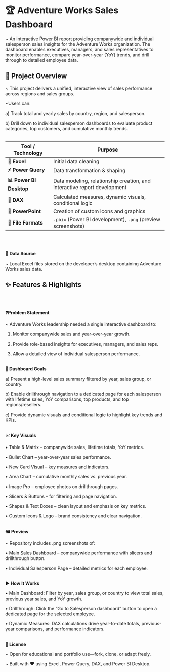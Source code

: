 # 🏆 Adventure Works Sales Dashboard

~ An interactive Power BI report providing companywide and individual salesperson sales insights for the Adventure Works organization.
The dashboard enables executives, managers, and sales representatives to monitor performance, compare year-over-year (YoY) trends, and drill through to detailed employee data.
<br>
## 📝 Project Overview

~ This project delivers a unified, interactive view of sales performance across regions and sales groups.

~Users can:

a) Track total and yearly sales by country, region, and salesperson.

b) Drill down to individual salesperson dashboards to evaluate product categories, top customers, and cumulative monthly trends.
<br>
<br>



| Tool / Technology       | Purpose                                                                  |
| ----------------------- | ------------------------------------------------------------------------ |
| **🧹 Excel**            | Initial data cleaning                                                    |
| **⚡ Power Query**       | Data transformation & shaping                                            |
| **📊 Power BI Desktop** | Data modeling, relationship creation, and interactive report development |
| **🧮 DAX**              | Calculated measures, dynamic visuals, conditional logic                  |
| **🎨 PowerPoint**       | Creation of custom icons and graphics                                    |
| **💾 File Formats**     | `.pbix` (Power BI development), `.png` (preview screenshots)             |

<br>
<br>

📂 **Data Source**

~ Local Excel files stored on the developer’s desktop containing Adventure Works sales data.


## ✨ Features & Highlights
<br>
<br>

**❓Problem Statement**

~ Adventure Works leadership needed a single interactive dashboard to:

1. Monitor companywide sales and year-over-year growth.

2. Provide role-based insights for executives, managers, and sales reps.

3. Allow a detailed view of individual salesperson performance.
     <br>
   <br>


**🎯 Dashboard Goals**

a) Present a high-level sales summary filtered by year, sales group, or country.

b) Enable drillthrough navigation to a dedicated page for each salesperson with lifetime sales, YoY comparisons, top products, and top regions/resellers.

c) Provide dynamic visuals and conditional logic to highlight key trends and KPIs.
<br>
<br>


**📈 Key Visuals**

• Table & Matrix – companywide sales, lifetime totals, YoY metrics.

• Bullet Chart – year-over-year sales performance.

• New Card Visual – key measures and indicators.

• Area Chart – cumulative monthly sales vs. previous year.

• Image Pro – employee photos on drillthrough pages.

• Slicers & Buttons – for filtering and page navigation.

• Shapes & Text Boxes – clean layout and emphasis on key metrics.

• Custom Icons & Logo – brand consistency and clear navigation.
<br>
<br>



**🖼️ Preview**

~ Repository includes .png screenshots of:

• Main Sales Dashboard – companywide performance with slicers and drillthrough button.

• Individual Salesperson Page – detailed metrics for each employee.
<br>
<br>


**▶️ How It Works**

• Main Dashboard: Filter by year, sales group, or country to view total sales, previous year sales, and YoY growth.

• Drillthrough: Click the “Go to Salesperson dashboard” button to open a dedicated page for the selected employee.

• Dynamic Measures: DAX calculations drive year-to-date totals, previous-year comparisons, and performance indicators.
<br>
<br>


**📜 License**

~ Open for educational and portfolio use—fork, clone, or adapt freely.
<br>

~ Built with ❤️ using Excel, Power Query, DAX, and Power BI Desktop.
